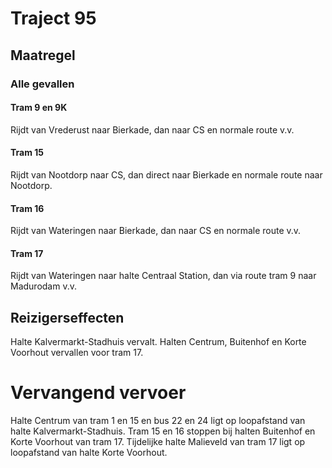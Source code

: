 # Traject 95
## Maatregel
### Alle gevallen

#### Tram 9 en 9K
Rijdt van Vrederust naar Bierkade, dan naar CS en normale route v.v.

#### Tram 15
Rijdt van Nootdorp naar CS, dan direct naar Bierkade en normale route naar Nootdorp.

#### Tram 16
Rijdt van Wateringen naar Bierkade, dan naar CS en normale route v.v. 

#### Tram 17
Rijdt van Wateringen naar halte Centraal Station, dan via route tram 9 naar
Madurodam v.v. 

## Reizigerseffecten
Halte Kalvermarkt-Stadhuis vervalt.
Halten Centrum, Buitenhof en Korte Voorhout vervallen voor tram 17. 

# Vervangend vervoer
Halte Centrum van tram 1 en 15 en bus 22 en 24 ligt op loopafstand van halte Kalvermarkt-Stadhuis.
Tram 15 en 16 stoppen bij halten Buitenhof en Korte Voorhout van tram 17.
Tijdelijke halte Malieveld van tram 17 ligt op loopafstand van halte Korte Voorhout.
